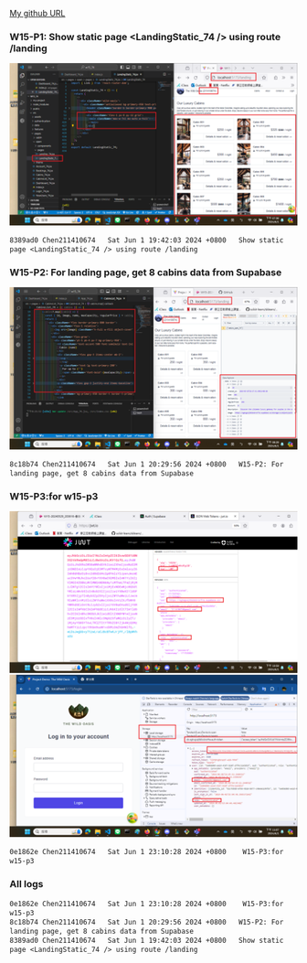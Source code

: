 [My github URL](https://github.com/CHEN211410674/1122-wp2-2N_74)

### W15-P1: Show static page <LandingStatic_74 /> using route /landing

![](w15-p1.png)

```
8389ad0 Chen211410674   Sat Jun 1 19:42:03 2024 +0800   Show static page <LandingStatic_74 /> using route /landing

```

### W15-P2: For landing page, get 8 cabins data from Supabase

![](w15-p2.png)

```
8c18b74 Chen211410674   Sat Jun 1 20:29:56 2024 +0800   W15-P2: For landing page, get 8 cabins data from Supabase

```

### W15-P3:for w15-p3

![](w15-p3.png)
![](w15-p3-1.png)

```
0e1862e Chen211410674   Sat Jun 1 23:10:28 2024 +0800    W15-P3:for w15-p3

```

### All logs

```
0e1862e Chen211410674   Sat Jun 1 23:10:28 2024 +0800    W15-P3:for w15-p3
8c18b74 Chen211410674   Sat Jun 1 20:29:56 2024 +0800   W15-P2: For landing page, get 8 cabins data from Supabase
8389ad0 Chen211410674   Sat Jun 1 19:42:03 2024 +0800   Show static page <LandingStatic_74 /> using route /landing

```
